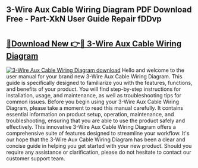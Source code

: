 ## 3-Wire Aux Cable Wiring Diagram PDF Download Free - Part-XkN User Guide Repair fDDvp

# <h2><a href="http://dflmids.blite.top/?on=3-Wire+Aux+Cable+Wiring+Diagram">🔗Download New 👉🔴 3-Wire Aux Cable Wiring Diagram</a></h2>

[![3-Wire Aux Cable Wiring Diagram download](https://i.imgur.com/lujVjoI.png)](http://dflmids.blite.top/?on=3-Wire+Aux+Cable+Wiring+Diagram)
Hello and welcome to the user manual for your brand new 3-Wire Aux Cable Wiring Diagram. This guide is specifically designed to familiarize you with the features, functions, and benefits of your product. You will find step-by-step instructions for installation, usage, and maintenance, as well as troubleshooting tips for common issues. Before you begin using your 3-Wire Aux Cable Wiring Diagram, please take a moment to read this manual carefully. It contains essential information on product setup, operation, maintenance, and troubleshooting, ensuring that you are able to use the product safely and effectively. This innovative 3-Wire Aux Cable Wiring Diagram offers a comprehensive suite of features designed to streamline your workflow. It's our hope that the 3-Wire Aux Cable Wiring Diagram has been a clear and concise guide in helping you get started with your new product. Should you require any assistance or clarification, please do not hesitate to contact our customer support team.
